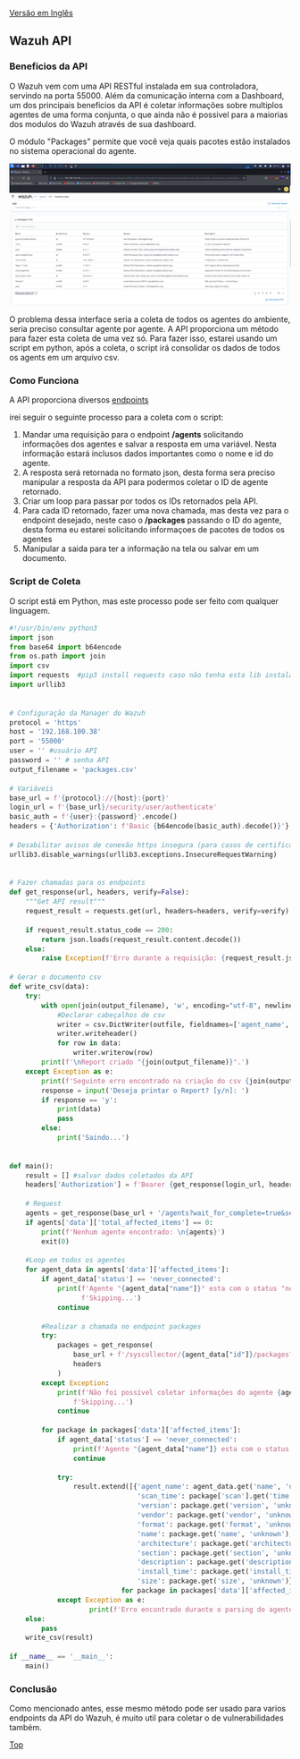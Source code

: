 [Versão em Inglês](https://eugenio-chaves.github.io/blog/2022/)

## Wazuh API

### Beneficios da API

O Wazuh vem com uma API RESTful instalada em sua controladora, servindo na porta 55000. Além da comunicação interna com a Dashboard, um dos principais beneficios da API é coletar informações sobre multiplos agentes de uma forma conjunta, o que ainda não é possivel para a maiorias dos modulos do Wazuh através de sua dashboard.

O módulo "Packages" permite que você veja quais pacotes estão instalados no sistema operacional do agente.

![](/docs/assets/images/PacotesInterface.png)

O problema dessa interface seria a coleta de todos os agentes do ambiente, seria preciso consultar agente por agente. A API proporciona um método para fazer esta coleta de uma vez só. Para fazer isso, estarei usando um script em python, após a coleta, o script irá consolidar os dados de todos os agents em um arquivo csv.


### Como Funciona

A API proporciona diversos [endpoints](https://documentation.wazuh.com/current/user-manual/api/reference.html)

irei seguir o seguinte processo para a coleta com o script:

1. Mandar uma requisição para o endpoint **/agents** solicitando informações dos agentes e salvar a resposta em uma variável. Nesta informação estará inclusos dados importantes como o nome e id do agente.
2. A resposta será retornada no formato json, desta forma sera preciso manipular a resposta da API para podermos coletar o ID de agente retornado.
3. Criar um loop para passar por todos os IDs retornados pela API.
4. Para cada ID retornado, fazer uma nova chamada, mas desta vez para o endpoint desejado, neste caso o **/packages** passando o ID do agente, desta forma eu estarei solicitando informaçoes de pacotes de todos os agentes
5. Manipular a saida para ter a informação na tela ou salvar em um documento.


### Script de Coleta

O script está em Python, mas este processo pode ser feito com qualquer linguagem.
    
```python
#!/usr/bin/env python3
import json
from base64 import b64encode
from os.path import join
import csv
import requests  #pip3 install requests caso não tenha esta lib instalada
import urllib3


# Configuração da Manager do Wazuh
protocol = 'https'
host = '192.168.100.38'
port = '55000'
user = '' #usuário API
password = '' # senha API
output_filename = 'packages.csv'

# Variáveis
base_url = f'{protocol}://{host}:{port}'
login_url = f'{base_url}/security/user/authenticate'
basic_auth = f'{user}:{password}'.encode()
headers = {'Authorization': f'Basic {b64encode(basic_auth).decode()}'}

# Desabilitar avisos de conexão https insegura (para casos de certificados auto-assinados)
urllib3.disable_warnings(urllib3.exceptions.InsecureRequestWarning)


# Fazer chamadas para os endpoints
def get_response(url, headers, verify=False):
    """Get API result"""
    request_result = requests.get(url, headers=headers, verify=verify)

    if request_result.status_code == 200:
        return json.loads(request_result.content.decode())
    else:
        raise Exception(f'Erro durante a requisição: {request_result.json()}')

# Gerar o documento csv
def write_csv(data):
    try:
        with open(join(output_filename), 'w', encoding="utf-8", newline='') as outfile:
            #Declarar cabeçalhos de csv
            writer = csv.DictWriter(outfile, fieldnames=['agent_name', 'scan_time', 'version','vendor','format','name','architecture','section','description','install_time','size'])
            writer.writeheader()
            for row in data:
                writer.writerow(row)
        print(f'\nReport criado "{join(output_filename)}".')
    except Exception as e:
        print(f'Seguinte erro encontrado na criação do csv {join(output_filename)}: {e}. ')
        response = input('Deseja printar o Report? [y/n]: ')
        if response == 'y':
            print(data)
            pass
        else:
            print('Saindo...')


def main():
    result = [] #salvar dados coletados da API
    headers['Authorization'] = f'Bearer {get_response(login_url, headers)["data"]["token"]}'

    # Request
    agents = get_response(base_url + '/agents?wait_for_complete=true&select=name&select=status&limit=100000', headers)
    if agents['data']['total_affected_items'] == 0:
        print(f'Nenhum agente encontrado: \n{agents}')
        exit(0)

    #Loop em todos os agentes
    for agent_data in agents['data']['affected_items']:
        if agent_data['status'] == 'never_connected':
            print(f'Agente "{agent_data["name"]}" esta com o status "never_connected" não sendo possível coletar seus pacotes.'
                  f'Skipping...')
            continue

        #Realizar a chamada no endpoint packages
        try:
            packages = get_response(
                base_url + f'/syscollector/{agent_data["id"]}/packages?limit=100000',
                headers
            )
        except Exception:
            print(f'Não foi possível coletar informações do agente {agent_data["name"]} ({agent_data["id"]}). '
                f'Skipping...')
            continue

        for package in packages['data']['affected_items']:
            if agent_data['status'] == 'never_connected':
                print(f'Agente "{agent_data["name"]} esta com o status "never_connected" não sendo possível coletar informações de seus pacotes')
                continue
   
            try:
                result.extend([{'agent_name': agent_data.get('name', 'unknown'),
                                'scan_time': package['scan'].get('time', 'unknown'),
                                'version': package.get('version', 'unknown'),
                                'vendor': package.get('vendor', 'unknown'),
                                'format': package.get('format', 'unknown'),
                                'name': package.get('name', 'unknown'),
                                'architecture': package.get('architecture', 'unknown'),
                                'section': package.get('section', 'unknown'),
                                'description': package.get('description', 'unknown'),
                                'install_time': package.get('install_time', 'unknown'),
                                'size': package.get('size', 'unknown')}                        
                            for package in packages['data']['affected_items']])
            except Exception as e:
                    print(f'Erro encontrado durante o parsing do agente "{agent_data["name"]}": {e}. Skipping...')
    else:
        pass
    write_csv(result)

if __name__ == '__main__':
    main()
```

### Conclusão

Como mencionado antes, esse mesmo método pode ser usado para varios endpoints da API do Wazuh, é muito util para coletar o de vulnerabilidades também.

[Top](https://eugenio-chaves.github.io/blog/2022/wazuh-api-packages)